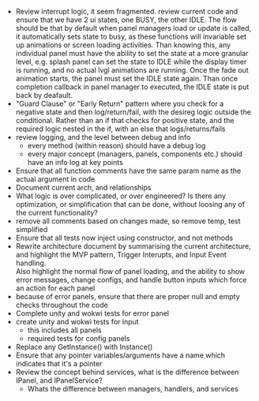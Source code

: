 * Review interrupt logic, it seem fragmented. review current code and ensure that we have 2 ui states, one BUSY, the other IDLE. The flow should be that by default when panel managers load or update is called, it automatically sets state to busy, as these functions will invariable set up animations or screen loading activities. Than knowing this, any individual panel must have the ability to set the state at a more granular level, e.g. splash panel can set the state to IDLE while the display timer is running, and no actual lvgl animations are running. Once the fade out animation starts, the panel must set the IDLE state again. Than once completion callback in panel manager to executed, the IDLE state is put back by deafault.
* "Guard Clause" or "Early Return" pattern where you check for a negative state and then log/return/fail, with the desireg logic outside the conditional. Rather than an if that checks for positive state, and the required logic nested in the if, with an else that logs/returns/fails
* review logging, and the level between debug and info
    * every method (within reason) should have a debug log
    * every major concept (managers, panels, components etc.) should have an info log at key points
* Ensure that all function comments have the same param name as the actual argument in code
* Document current arch, and relationships
* What logic is over complicated, or over engineered? Is there any optimization, or simplification that can be done, without loosing any of the current functionality?
* remove all comments based on changes made, so remove temp, test simplified
* Ensure that all tests now inject using constructor, and not methods
* Rewrite architecture document by summarising the current architecture, and highlight the MVP pattern, Trigger Interupts, and Input Event handling.  
Also highlight the normal flow of panel loading, and the ability to show error messages, change configs, and handle button inputs which force an action for each panel
* because of error panels, ensure that there are proper null and empty checks throughout the code
* Complete unity and wokwi tests for error panel
* create unity and wokwi tests for input
    * this includes all panels
    * required tests for config panels
* Replace any GetInstance() with Instance()
* Ensure that any pointer variables/arguments have a name which indicates that it's a pointer
* Review the concept behind services, what is the difference between IPanel, and IPanelService?
    * Whats the difference between managers, handlers, and services